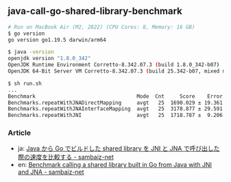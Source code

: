 ## java-call-go-shared-library-benchmark

```sh
# Run on MacBook Air (M2, 2022) (CPU Cores: 8, Memory: 16 GB)
$ go version
go version go1.19.5 darwin/arm64

$ java -version
openjdk version "1.8.0_342"
OpenJDK Runtime Environment Corretto-8.342.07.3 (build 1.8.0_342-b07)
OpenJDK 64-Bit Server VM Corretto-8.342.07.3 (build 25.342-b07, mixed mode)

$ sh run.sh
...
Benchmark                                 Mode  Cnt     Score    Error  Units
Benchmarks.repeatWithJNADirectMapping     avgt   25  1690.029 ± 19.361  ns/op
Benchmarks.repeatWithJNAInterfaceMapping  avgt   25  3178.877 ± 29.591  ns/op
Benchmarks.repeatWithJNI                  avgt   25  1718.787 ±  9.206  ns/op 
```

### Article

- ja: [Java から Go でビルドした shared library を JNI と JNA で呼び出した際の速度を比較する - sambaiz-net](https://www.sambaiz.net/article/437/)
- en: [Benchmark calling a shared library built in Go from Java with JNI and JNA - sambaiz-net](https://www.sambaiz.net/en/article/437/) 